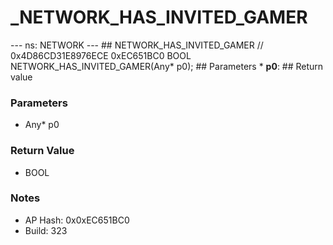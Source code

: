 # _NETWORK_HAS_INVITED_GAMER

--- ns: NETWORK --- ## NETWORK_HAS_INVITED_GAMER  // 0x4D86CD31E8976ECE 0xEC651BC0 BOOL NETWORK_HAS_INVITED_GAMER(Any* p0);   ## Parameters * **p0**:  ## Return value

### Parameters
* Any* p0

### Return Value
* BOOL

### Notes
* AP Hash: 0x0xEC651BC0
* Build: 323


